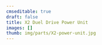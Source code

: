 ```yaml
---
cmseditable: true
draft: false
title: X2 Duel Drive Power Unit
images: []
thumb: img/parts/X2-power-unit.jpg
---
```

